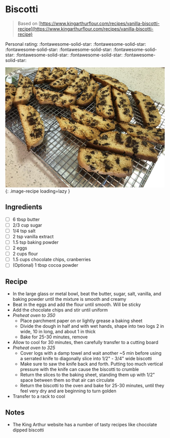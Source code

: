 # Biscotti

> Based on [https://www.kingarthurflour.com/recipes/vanilla-biscotti-recipe](https://www.kingarthurflour.com/recipes/vanilla-biscotti-recipe)

<!-- {cts} rating=5; (User can specify rating on scale of 1-5) -->

Personal rating: :fontawesome-solid-star: :fontawesome-solid-star: :fontawesome-solid-star: :fontawesome-solid-star: :fontawesome-solid-star: :fontawesome-solid-star: :fontawesome-solid-star: :fontawesome-solid-star:

<!-- {cte} -->

<!-- {cts} name_image=biscotti.jpg; (User can specify image name) -->

![biscotti.jpg](./biscotti.jpg){: .image-recipe loading=lazy }

<!-- {cte} -->

## Ingredients

- [ ] 6 tbsp butter
- [ ] 2/3 cup sugar
- [ ] 1/4 tsp salt
- [ ] 2 tsp vanilla extract
- [ ] 1.5 tsp baking powder
- [ ] 2 eggs
- [ ] 2 cups flour
- [ ] 1.5 cups chocolate chips, cranberries
- [ ] (Optional) 1 tbsp cocoa powder

## Recipe

- In the large glass or metal bowl, beat the butter, sugar, salt, vanilla, and baking powder until the mixture is smooth and creamy
- Beat in the eggs and add the flour until smooth. Will be sticky
- Add the chocolate chips and stir until uniform
- *Preheat oven to 350*
    - Place parchment paper on or lightly grease a baking sheet
    - Divide the dough in half and with wet hands, shape into two logs 2 in wide, 10 in long, and about 1 in thick
    - Bake for 25-30 minutes, remove
- Allow to cool for 30 minutes, then carefully transfer to a cutting board
- *Preheat oven to 325*
    - Cover logs with a damp towel and wait another ~5 min before using a serrated knife to diagonally slice into 1/2" - 3/4" wide biscotti
    - Make sure to saw the knife back and forth. Putting too much vertical pressure with the knife can cause the biscotti to crumble
    - Return the slices to the baking sheet, standing them up with 1/2" space between them so that air can circulate
    - Return the biscotti to the oven and bake for 25-30 minutes, until they feel very dry and are beginning to turn golden
- Transfer to a rack to cool

## Notes

- The King Arthur website has a number of tasty recipes like chocolate dipped biscotti
